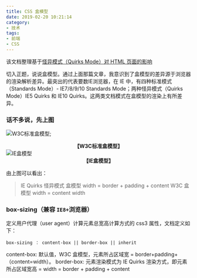 ```yaml
---
title: CSS 盒模型
date: 2019-02-20 10:21:14
category:
- 技术
tags:
- 前端
- CSS
---
```


该文档整理基于[怪异模式（Quirks Mode）对 HTML 页面的影响](https://www.ibm.com/developerworks/cn/web/1310_shatao_quirks/#N101C3)

切入正题，说说盒模型。通过上面那篇文章，我意识到了盒模型的差异源于浏览器的渲染解析差异。最突出的代表要数IE浏览器，在 IE 中，有四种标准模式（Standards Mode）- IE7/8/9/10 Standards Mode；两种怪异模式（Quirks Mode）IE5 Quirks 和 IE10 Quirks。这两类文档模式在盒模型的渲染上有所差异。

### 话不多说，先上图
![W3C标准盒模型](https://bkimg.cdn.bcebos.com/pic/a9d3fd1f4134970a37cf81a69fcad1c8a6865dfe?x-bce-process=image/watermark,image_d2F0ZXIvYmFpa2U4MA==,g_7,xp_5,yp_5);
**<center>【W3C标准盒模型】</center>**
![IE盒模型](https://www.ibm.com/developerworks/cn/web/1310_shatao_quirks/image005.jpg)
**<center>【IE盒模型】</center>**

由上图可以看出：
> IE Quirks 怪异模式 盒模型  width = border + padding + content
  W3C 盒模型 width = content width

<!-- more -->

### box-sizing（兼容 `IE8+`浏览器）
定义用户代理（user agent）计算元素总宽高计算方式的 css3 属性，文档定义如下：
```css3
box-sizing ： content-box || border-box || inherit
```
content-box: 默认值，W3C 盒模型，元素所占区域宽 = border+padding+（content=width）。
border-box: 元素渲染模式为 IE Quirks 渲染方式，即元素所占区域宽高 = width = border + padding + content
